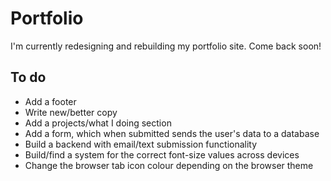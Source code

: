 # Portfolio

I'm currently redesigning and rebuilding my portfolio site. Come back soon!

## To do

* Add a footer
* Write new/better copy
* Add a projects/what I doing section
* Add a form, which when submitted sends the user's data to a database
* Build a backend with email/text submission functionality
* Build/find a system for the correct font-size values across devices
* Change the browser tab icon colour depending on the browser theme